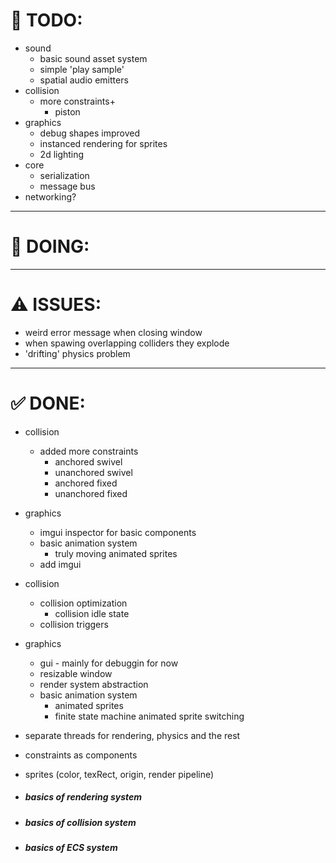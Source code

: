 # 🎯 TODO:

- sound
    - basic sound asset system
    - simple 'play sample'
    - spatial audio emitters
- collision
    - more constraints+
        - piston
- graphics
    - debug shapes improved
    - instanced rendering for sprites
    - 2d lighting
- core
    - serialization 
    - message bus
- networking?

---

# 📌 DOING:

---

# ⚠️ ISSUES:
- weird error message when closing window
- when spawing overlapping colliders they explode
- 'drifting' physics problem
---

# ✅ DONE:

- collision
    - added more constraints
        - anchored swivel
        - unanchored swivel
        - anchored fixed 
        - unanchored fixed 
- graphics
    - imgui inspector for basic components
    - basic animation system
        - truly moving animated sprites
    - add imgui
- collision
    - collision optimization
        - collision idle state
    - collision triggers
- graphics
    - gui - mainly for debuggin for now
    - resizable window
    - render system abstraction
    - basic animation system
        - animated sprites
        - finite state machine animated sprite switching
- separate threads for rendering, physics and the rest
- constraints as components
- sprites (color, texRect, origin, render pipeline)

- ##### basics of rendering system
- ##### basics of collision system
- ##### basics of ECS system
